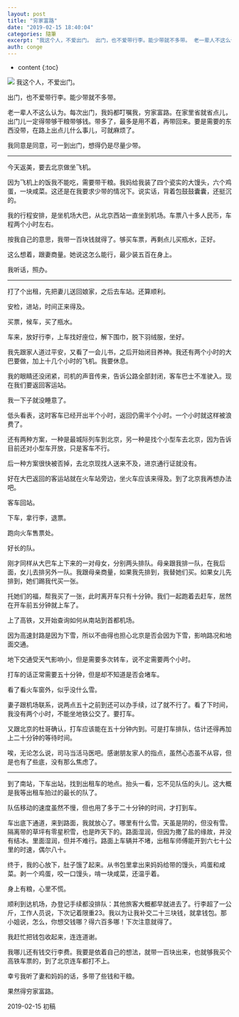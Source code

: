 ```yaml
---
layout: post
title: "穷家富路"
date: "2019-02-15 18:40:04"
categories: 隨筆
excerpt: "我这个人，不爱出门。 出门，也不爱带行李。能少带就不多带。 老一辈人不这么认为。每次出门，我妈都叮嘱我，穷家富路。在家里省就省点儿，出门儿一定得..."
auth: conge
---
```

* content
{:toc}


![](/assets/images/隨筆/118382-8859ed8e8212f9e9.png)
我这个人，不爱出门。

出门，也不爱带行李。能少带就不多带。

老一辈人不这么认为。每次出门，我妈都叮嘱我，穷家富路。在家里省就省点儿，出门儿一定得带够干粮带够钱。带多了，最多是用不着，再带回来。要是需要的东西没带，在路上出点儿什么事儿，可就麻烦了。

我同意是同意，可一到出门，想得仍是尽量少带。

----

今天返美，要去北京做坐飞机。

因为飞机上的饭我不能吃，需要带干粮。我妈给我装了四个瓷实的大馒头，六个鸡蛋，一块咸菜。这还是在我要求少带的情况下。说实话，背着包鼓鼓囊囊，还挺沉的。

我的行程安排，是坐机场大巴，从北京西站一直坐到机场。车票八十多人民币，车程两个小时左右。

按我自己的意思，我带一百块钱就得了。够买车票，再剩点儿买瓶水，正好。

这么想着，跟妻商量。她说这怎么能行，最少装五百在身上。

我听话，照办。

----

打了个出租，先把妻儿送回娘家，之后去车站。还算顺利。

安检，进站，时间正来得及。

买票，候车，买了瓶水。

车来，放好行李，上车找好座位，解下围巾，脱下羽绒服，坐好。

我先跟家人道过平安，又看了一会儿书，之后开始闭目养神。我还有两个小时的大巴要做，加上十几个小时的飞机。我要休息。

我的眼睛还没闭紧，司机的声音传来，告诉公路全部封闭，客车巴士不准驶入。现在我们要返回客运站。

我一下子就没睡意了。

低头看表，这时客车已经开出半个小时，返回仍需半个小时。一个小时就这样被浪费了。

还有两种方案，一种是最城际列车到北京，另一种是找个小型车去北京，因为告诉目前还对小型车开放，只是客车不行。

后一种方案很快被否掉，去北京现找人送来不及，进京通行证就没有。

好在大巴返回的客运站就在火车站旁边，坐火车应该来得及。到了北京我再想办法吧。

客车回站。

下车，拿行李，退票。

跑向火车售票处。

好长的队。

刚才同样从大巴车上下来的一对母女，分别两头排队。母亲跟我排一队，在我后面，女儿去排另外一队。我跟母亲商量，如果我先排到，我替她们买。如果女儿先排到，她们踢我代买一张。

托她们的福，帮我买了一张，此时离开车只有十分钟。我们一起跑着去赶车，居然在开车前五分钟就上车了。

上了高铁，又开始查询如何从南站到首都机场。

因为高速封路是因为下雪，所以不由得也担心北京是否会因为下雪，影响路况和地面交通。

地下交通受天气影响小，但是需要多次转车，说不定需要两个小时。

打车的话正常需要五十分钟，但是却不知道是否会堵车。

看了看火车窗外，似乎没什么雪。

妻子跟机场联系，说两点五十之前到还可以办手续，过了就不行了。看了下时间，我没有两个小时，不能坐地铁公交了。要打车。

又跟北京的杜哥确认，打车应该能在五十分钟内到。可是打车排队，估计还得再加上二十分钟的等待时间。

唉，无论怎么说，司马当活马医吧。感谢朋友家人的指点，虽然心态虽不从容，但是也有了些底，没有那么焦虑了。

---

到了南站，下车出站，找到出租车的地点。抬头一看，忘不见队伍的头儿。这大概是我等出租车拍过的最长的队了。

队伍移动的速度虽然不慢，但也用了多于二十分钟的时间，才打到车。

车出底下通道，来到路面，我就放心了。哪里有什么雪。天虽是阴的，但没有雪。隔离带的草坪有零星积雪，也是昨天下的。路面湿润，但因为撒了盐的缘故，并没有结冰。里面湿润，但并不难行。路面上车辆并不堵，出租车师傅能开到六七十公里的时速，偶尔八十。

终于，我的心放下，肚子饿了起来。从书包里拿出来妈妈给带的馒头，鸡蛋和咸菜。剥一个鸡蛋，咬一口馒头，啃一块咸菜，还温乎着。

身上有粮，心里不慌。

顺利到达机场，办登记手续都没排队：其他旅客大概都早就进去了。行李超了一公斤，工作人员说，下次记着限重23。我以为让我补交二十三块钱，就拿钱包。那小姐说，怎么，你想交钱哪？得六百多哪！下次注意就得了。

我赶忙把钱包收起来，连连道谢。

我哪儿还有钱交行李费。我要是依着自己的想法，就带一百块出来，也就够我买个高铁车票的，到了北京连车都打不上。

幸亏我听了妻和妈妈的话，多带了些钱和干粮。

果然得穷家富路。



2019-02-15 初稿